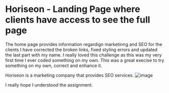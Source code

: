 # Horiseon - Landing Page where clients have access to see the full page

The home page provides information regardign marketinng and SEO for the clients
I have corrected the broken links, fixed styling errors and updated the last part with my name.
I really loved this challenge as this was my very first time I ever coded something on my own. This was a great execise to try something on my own, correct and enhance it.

Horiseon is a marketing company that provides SEO services.
![image](https://github.com/aneripatel2002/Horiseon/assets/161398693/5b52e274-97c3-4642-b707-1aaf48f250e5)

I really hope I understood the assignment.
